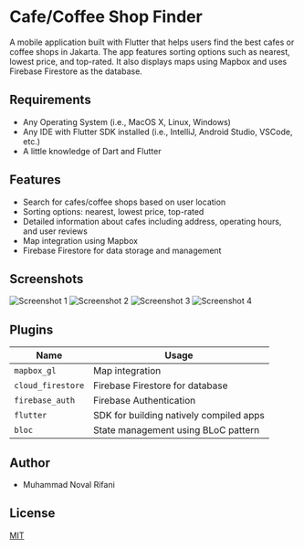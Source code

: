 # Cafe/Coffee Shop Finder

A mobile application built with Flutter that helps users find the best cafes or coffee shops in Jakarta. The app features sorting options such as nearest, lowest price, and top-rated. It also displays maps using Mapbox and uses Firebase Firestore as the database.

## Requirements
- Any Operating System (i.e., MacOS X, Linux, Windows)
- Any IDE with Flutter SDK installed (i.e., IntelliJ, Android Studio, VSCode, etc.)
- A little knowledge of Dart and Flutter

## Features
- Search for cafes/coffee shops based on user location
- Sorting options: nearest, lowest price, top-rated
- Detailed information about cafes including address, operating hours, and user reviews
- Map integration using Mapbox
- Firebase Firestore for data storage and management

## Screenshots
![Screenshot 1](cafe_finder_fireb/assets/images/Screenshot1.jpg)
![Screenshot 2](cafe_finder_fireb/assets/images/Screenshot2.jpg)
![Screenshot 3](cafe_finder_fireb/assets/images/Screenshot4.jpg)
![Screenshot 4](cafe_finder_fireb/assets/images/Screenshot3.jpg)

## Plugins
| Name            | Usage                                      |
|-----------------|--------------------------------------------|
| `mapbox_gl`     | Map integration                            |
| `cloud_firestore` | Firebase Firestore for database          |
| `firebase_auth` | Firebase Authentication                    |
| `flutter`       | SDK for building natively compiled apps    |
| `bloc`          | State management using BLoC pattern        |

## Author
- Muhammad Noval Rifani

## License
[MIT](LICENSE)
